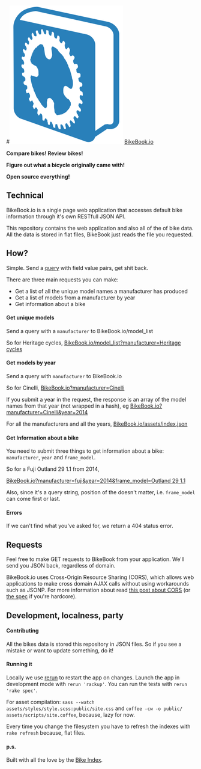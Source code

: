 #![BikeBook.io](https://github.com/bikeindex/bikebook/blob/master/public/icon.svg?raw=true) [BikeBook.io](http://bikebook.io)

**Compare bikes! Review bikes!**

**Figure out what a bicycle originally came with!**

**Open source everything!**

## Technical

BikeBook.io is a single page web application that accesses default bike information through it's own RESTfull JSON API.

This repository contains the web application and also all of the of bike data. All the data is stored in flat files, BikeBook just reads the file you requested.

## How?

Simple. Send a [query](https://en.wikipedia.org/wiki/Query_string) with field value pairs, get shit back.

There are three main requests you can make:

- Get a list of all the unique model names a manufacturer has produced
- Get a list of models from a manufacturer by year
- Get information about a bike

#### Get unique models

Send a query with a `manufacturer` to BikeBook.io/model_list

So for Heritage cycles, [BikeBook.io/model_list?manufacturer=Heritage cycles](http://bikebook.io/model_list?manufacturer=Heritage%20cycles)

#### Get models by year

Send a query with `manufacturer` to BikeBook.io

So for Cinelli, [BikeBook.io?manufacturer=Cinelli](http://bikebook.io?manufacturer=Cinelli)

If you submit a year in the request, the response is an array of the model names from that year (not wrapped in a hash), eg [BikeBook.io?manufacturer=Cinelli&year=2014](http://bikebook.io?manufacturer=Cinelli&year=2014)

For all the manufacturers and all the years, [BikeBook.io/assets/index.json](http://bikebook.io/assets/index.json)

#### Get Information about a bike

You need to submit three things to get information about a bike: `manufacturer`, `year` and `frame_model`.

So for a Fuji Outland 29 1.1 from 2014,

[BikeBook.io?manufacturer=fuji&year=2014&frame_model=Outland 29 1.1](http://bikebook.io/?manufacturer=fuji&year=2014&frame_model=Outland%2029%201.1)

Also, since it's a query string, position of the  doesn't matter, i.e. `frame_model` can come first or last.



#### Errors

If we can't find what you've asked for, we return a 404 status error.

## Requests

Feel free to make GET requests to BikeBook from your application. We'll send you JSON back, regardless of domain.

BikeBook.io uses Cross-Origin Resource Sharing (CORS), which allows web applications to make cross domain AJAX calls without using workarounds such as JSONP. For more information about read [this post about CORS](http://www.nczonline.net/blog/2010/05/25/cross-domain-ajax-with-cross-origin-resource-sharing/) (or [the spec](http://www.w3.org/TR/access-control/#simple-cross-origin-request-and-actual-r) if you're hardcore).

## Development, localness, party

#### Contributing

All the bikes data is stored this repository in JSON files. So if you see a mistake or want to update something, do it!

#### Running it

Locally we use [rerun](https://github.com/alexch/rerun) to restart the app on changes. Launch the app in development mode with `rerun 'rackup'`. You can run the tests with `rerun 'rake spec'`.

For asset compilation: `sass --watch assets/styles/style.scss:public/site.css` and `coffee -cw -o public/  assets/scripts/site.coffee`, because, lazy for now.

Every time you change the filesystem you have to refresh the indexes with `rake refresh` because, flat files.


#### p.s.

Built with all the love by the [Bike Index](https://bikeindex.org).
